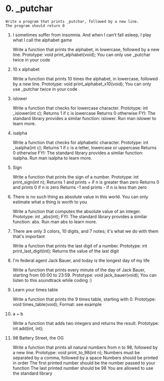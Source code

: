 # 0. _putchar #
	
	Write a program that prints _putchar, followed by a new line.
	The program should return 0

1. I sometimes suffer from insomnia. And when I can't fall asleep, I play what I call the alphabet game

	Write a function that prints the alphabet, in lowercase, followed by a new line.
	Prototype: void print_alphabet(void);
	You can only use _putchar twice in your code

2. 10 x alphabet

	Write a function that prints 10 times the alphabet, in lowercase, followed by a new line.
	Prototype: void print_alphabet_x10(void);
	You can only use _putchar twice in your code

3. islower
	
	Write a function that checks for lowercase character.
	Prototype: int _islower(int c);
	Returns 1 if c is lowercase
	Returns 0 otherwise
FYI: The standard library provides a similar function: islower. Run man islower to learn more.

4. isalpha

	Write a function that checks for alphabetic character.
	Prototype: int _isalpha(int c);
	Returns 1 if c is a letter, lowercase or uppercase
	Returns 0 otherwise
FYI: The standard library provides a similar function: isalpha. Run man isalpha to learn more.

5. Sign

	Write a function that prints the sign of a number.
	Prototype: int print_sign(int n);
	Returns 1 and prints + if n is greater than zero
	Returns 0 and prints 0 if n is zero
	Returns -1 and prints - if n is less than zero

6. There is no such thing as absolute value in this world. You can only estimate what a thing is worth to you

	Write a function that computes the absolute value of an integer.
	Prototype: int _abs(int);
FYI: The standard library provides a similar function: abs. Run man abs to learn more.

7. There are only 3 colors, 10 digits, and 7 notes; it's what we do with them that's important

	Write a function that prints the last digit of a number.
	Prototype: int print_last_digit(int);
	Returns the value of the last digit

8. I'm federal agent Jack Bauer, and today is the longest day of my life

	Write a function that prints every minute of the day of Jack Bauer, starting from 00:00 to 23:59.
	Prototype: void jack_bauer(void);
	You can listen to this soundtrack while coding :)

9. Learn your times table

	Write a function that prints the 9 times table, starting with 0.
	Prototype: void times_table(void);
	Format: see example

10. a + b

	Write a function that adds two integers and returns the result.
	Prototype: int add(int, int);

11. 98 Battery Street, the OG

	Write a function that prints all natural numbers from n to 98, followed by a new line.
	Prototype: void print_to_98(int n);
	Numbers must be separated by a comma, followed by a space
	Numbers should be printed in order
	The first printed number should be the number passed to your function
	The last printed number should be 98
	You are allowed to use the standard library
